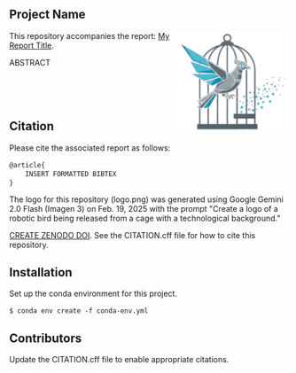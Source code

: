 Project Name
---

<img src="logo.png" align="right" width=200 />

This repository accompanies the report: [My Report Title]().

ABSTRACT

<br>
<br>
<br>

Citation
---
Please cite the associated report as follows:

~~~code
@article{
    INSERT FORMATTED BIBTEX
}
~~~

The logo for this repository (logo.png) was generated using Google Gemini 2.0 Flash (Imagen 3) on Feb. 19, 2025 with the prompt "Create a logo of a robotic bird being released from a cage with a technological background."

[CREATE ZENODO DOI](https://zenodo.org/account/settings/github/). See the CITATION.cff file for how to cite this repository.

Installation
---
Set up the conda environment for this project.
~~~code
$ conda env create -f conda-env.yml
~~~

Contributors
---
Update the CITATION.cff file to enable appropriate citations.  
